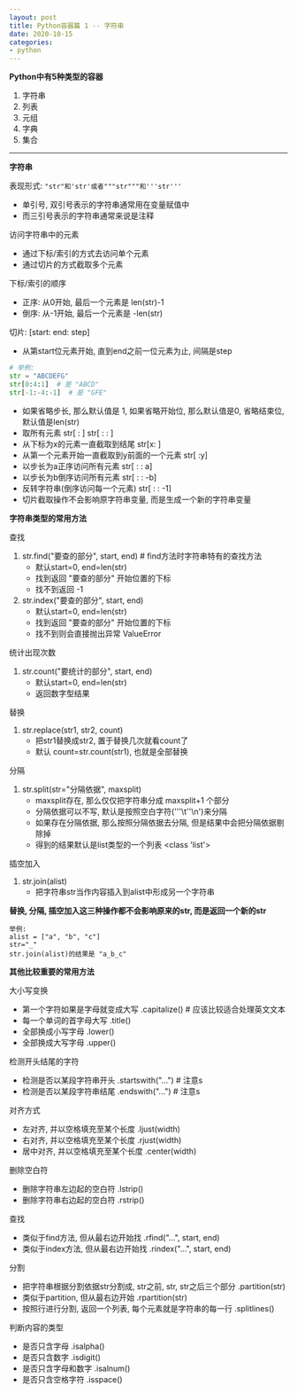 ```yaml
---
layout: post
title: Python容器篇 1 -- 字符串
date: 2020-10-15
categories:
- python
---
```


**Python中有5种类型的容器**
1. 字符串
2. 列表
3. 元组
4. 字典
5. 集合

----

**字符串**

表现形式: `"str"和'str'或者"""str"""和'''str'''`
* 单引号, 双引号表示的字符串通常用在变量赋值中
* 而三引号表示的字符串通常来说是注释

访问字符串中的元素
* 通过下标/索引的方式去访问单个元素
* 通过切片的方式截取多个元素

下标/索引的顺序
* 正序: 从0开始, 最后一个元素是 len(str)-1
* 倒序: 从-1开始, 最后一个元素是 -len(str)

切片: [start\: end\: step]
*  从第start位元素开始, 直到end之前一位元素为止, 间隔是step
```python
# 举例: 
str = "ABCDEFG"
str[0:4:1]  # 是 "ABCD"
str[-1:-4:-1]  # 是 "GFE"
```
* 如果省略步长, 那么默认值是 1, 如果省略开始位, 那么默认值是0, 省略结束位, 默认值是len(str)
* 取所有元素 str[ : ] str[ : : ]
* 从下标为x的元素一直截取到结尾 str[x: ]
* 从第一个元素开始一直截取到y前面的一个元素 str[ :y]
* 以步长为a正序访问所有元素 str[ : : a]
* 以步长为b倒序访问所有元素 str[ : : -b]
* 反转字符串(倒序访问每一个元素) str[ : : -1]
* 切片截取操作不会影响原字符串变量, 而是生成一个新的字符串变量

**字符串类型的常用方法**

查找
1. str.find("要查的部分", start, end)  # find方法时字符串特有的查找方法
      * 默认start=0, end=len(str)
      * 找到返回 "要查的部分" 开始位置的下标
      * 找不到返回 -1
2. str.index("要查的部分", start, end)
      * 默认start=0, end=len(str)
      * 找到返回 "要查的部分" 开始位置的下标
      * 找不到则会直接抛出异常 ValueError

统计出现次数
1. str.count("要统计的部分", start, end)
      * 默认start=0, end=len(str)
      * 返回数字型结果

替换
1. str.replace(str1, str2, count)
      * 把str1替换成str2, 置于替换几次就看count了
      * 默认 count=str.count(str1), 也就是全部替换

分隔
1. str.split(str="分隔依据", maxsplit)
      * maxsplit存在, 那么仅仅把字符串分成 maxsplit+1 个部分
      * 分隔依据可以不写, 默认是按照空白字符('''\t''\n')来分隔
      * 如果存在分隔依据, 那么按照分隔依据去分隔, 但是结果中会把分隔依据剔除掉
      * 得到的结果默认是list类型的一个列表 <class 'list'>

插空加入
1. str.join(alist)
      * 把字符串str当作内容插入到alist中形成另一个字符串

**替换, 分隔, 插空加入这三种操作都不会影响原来的str, 而是返回一个新的str**
```
举例: 
alist = ["a", "b", "c"] 
str="_"
str.join(alist)的结果是 "a_b_c"
```

**其他比较重要的常用方法**  

大小写变换
* 第一个字符如果是字母就变成大写 .capitalize()   # 应该比较适合处理英文文本
* 每一个单词的首字母大写 .title()
* 全部换成小写字母 .lower()
* 全部换成大写字母 .upper()

检测开头结尾的字符
* 检测是否以某段字符串开头 .startswith("...")  # 注意s
* 检测是否以某段字符串结尾 .endswith("...")  # 注意s

对齐方式
* 左对齐, 并以空格填充至某个长度 .ljust(width)
* 右对齐, 并以空格填充至某个长度 .rjust(width)
* 居中对齐, 并以空格填充至某个长度 .center(width)

删除空白符
* 删除字符串左边起的空白符 .lstrip()
* 删除字符串右边起的空白符 .rstrip()

查找
* 类似于find方法, 但从最右边开始找 .rfind("...", start, end) 
* 类似于index方法, 但从最右边开始找 .rindex("...", start, end)

分割
* 把字符串根据分割依据str分割成, str之前, str, str之后三个部分 .partition(str)
* 类似于partition, 但从最右边开始 .rpartition(str)
* 按照行进行分割, 返回一个列表, 每个元素就是字符串的每一行 .splitlines()

判断内容的类型
* 是否只含字母 .isalpha()
* 是否只含数字 .isdigit()
* 是否只含字母和数字 .isalnum()
* 是否只含空格字符 .isspace()
